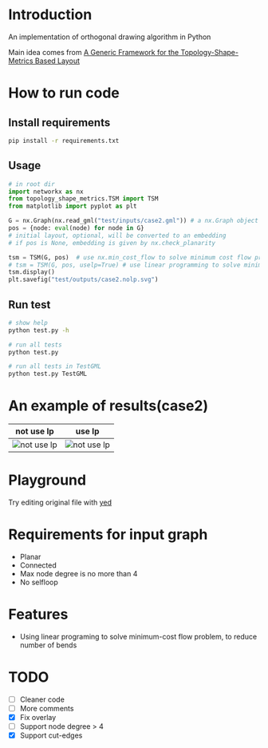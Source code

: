 # Introduction

An implementation of orthogonal drawing algorithm in Python

Main idea comes from [A Generic Framework for the Topology-Shape-Metrics Based Layout](https://rtsys.informatik.uni-kiel.de/~biblio/downloads/theses/pkl-mt.pdf)

# How to run code
## Install requirements
```bash
pip install -r requirements.txt
```
## Usage
```Python
# in root dir
import networkx as nx
from topology_shape_metrics.TSM import TSM
from matplotlib import pyplot as plt

G = nx.Graph(nx.read_gml("test/inputs/case2.gml")) # a nx.Graph object
pos = {node: eval(node) for node in G}
# initial layout, optional, will be converted to an embedding
# if pos is None, embedding is given by nx.check_planarity

tsm = TSM(G, pos)  # use nx.min_cost_flow to solve minimum cost flow program
# tsm = TSM(G, pos, uselp=True) # use linear programming to solve minimum cost flow program
tsm.display()
plt.savefig("test/outputs/case2.nolp.svg")
```

## Run test
```bash
# show help
python test.py -h

# run all tests
python test.py

# run all tests in TestGML
python test.py TestGML
```

# An example of results(case2)
|not use lp | use lp|
|---|---|
|![not use lp](https://raw.githubusercontent.com/uknfire/orthogonal-drawing/master/test/outputs/case2.nolp.svg)|![not use lp](https://raw.githubusercontent.com/uknfire/orthogonal-drawing/master/test/outputs/case2.lp.svg)|

# Playground
Try editing original file with [yed](https://www.yworks.com/yed-live/?file=https://gist.githubusercontent.com/uknfire/1a6782b35d066d6e59e00ed8dc0bb795/raw/eaee6eee89c48efa1c234f31fd8f9c32d237ce1e/case2)
# Requirements for input graph
* Planar
* Connected
* Max node degree is no more than 4
* No selfloop

# Features
* Using linear programing to solve minimum-cost flow problem, to reduce number of bends


# TODO
- [ ] Cleaner code
- [ ] More comments
- [x] Fix overlay
- [ ] Support node degree > 4
- [x] Support cut-edges